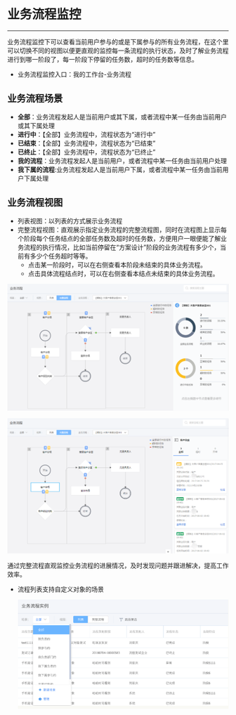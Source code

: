 

# 业务流程监控

---

业务流程监控下可以查看当前用户参与的或是下属参与的所有业务流程，在这个里可以切换不同的视图以便更直观的监控每一条流程的执行状态，及时了解业务流程进行到哪一阶段了，每一阶段下停留的任务数，超时的任务数等信息。


- 业务流程监控入口：我的工作台-业务流程

## 业务流程场景



- **全部**：业务流程发起人是当前用户或其下属，或者流程中某一任务由当前用户或其下属处理
- **进行中**：【全部】业务流程中，流程状态为“进行中”
- **已结束**：【全部】业务流程中，流程状态为“已结束”
- **已终止**：【全部】业务流程中，流程状态为“已终止”
- **我的流程**：业务流程发起人是当前用户，或者流程中某一任务由当前用户处理
- **我下属的流程**:业务流程发起人是当前用户下属，或者流程中某一任务由当前用户下属处理

 ## 业务流程视图

- 列表视图：以列表的方式展示业务流程
- 完整流程视图：直观展示指定业务流程的完整流程图，同时在流程图上显示每个阶段每个任务结点的全部任务数及超时的任务数，方便用户一眼便能了解业务流程的执行情况，比如当前停留在“方案设计”阶段的业务流程有多少个，当前有多少个任务超时等等。
    - 点击某一阶段时，可以在右侧查看本阶段未结束的具体业务流程。
    - 点击具体流程结点时，可以在右侧查看本结点未结束的具体业务流程。

![image](./images/image_1bhk9p8261o1sv4u97b9up13sm2n.png)

![image](./images/image_1bhk9t7vt8so1g7t1fb8lcf39v34.png)

通过完整流程直观监控业务流程的进展情况，及时发现问题并跟进解决，提高工作效率。

- 流程列表支持自定义对象的场景

  ![image-20181017174004928](./images/image-20181017174004928.png)




